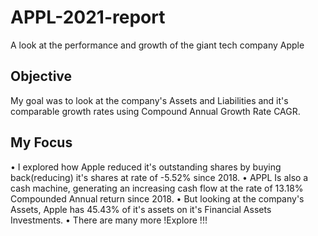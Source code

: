 # APPL-2021-report
A look at the performance and growth of the giant tech company Apple 


## Objective
   My goal was to look at the company's Assets and Liabilities and it's comparable growth rates using Compound Annual Growth Rate CAGR. 



## My Focus
 • I explored how Apple reduced it's outstanding shares by buying back(reducing) it's shares at rate of -5.52%  since 2018. 
 • APPL Is also a cash machine, generating an increasing cash flow at the rate of 13.18% Compounded Annual return since 2018.
 • But looking at the company's Assets, Apple has 45.43% of it's assets on it's Financial Assets Investments. 
 • There are many more !Explore !!!
  ![]()


